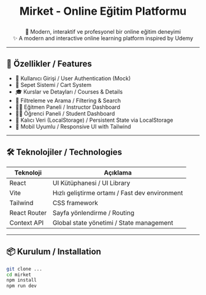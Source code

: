 <h1 align="center">
  
  Mirket - Online Eğitim Platformu
</h1>

<p align="center">
  🧠 Modern, interaktif ve profesyonel bir online eğitim deneyimi <br/>
  ✨ A modern and interactive online learning platform inspired by Udemy
</p>

---


## 🚀 Özellikler / Features

- 🔐 Kullanıcı Girişi / User Authentication (Mock)
- 🛒 Sepet Sistemi / Cart System
- 🎓 Kurslar ve Detayları / Courses & Details
- 🎯 Filtreleme ve Arama / Filtering & Search
- 👩‍🏫 Eğitmen Paneli / Instructor Dashboard
- 🧑‍🎓 Öğrenci Paneli / Student Dashboard
- 💾 Kalıcı Veri (LocalStorage) / Persistent State via LocalStorage
- 📱 Mobil Uyumlu / Responsive UI with Tailwind

---

## 🛠️ Teknolojiler / Technologies

| Teknoloji | Açıklama |
|----------|----------|
| React    | UI Kütüphanesi / UI Library |
| Vite     | Hızlı geliştirme ortamı / Fast dev environment |
| Tailwind | CSS framework |
| React Router | Sayfa yönlendirme / Routing |
| Context API | Global state yönetimi / State management |

---

## 📦 Kurulum / Installation

```bash
git clone ...
cd mirket
npm install
npm run dev
